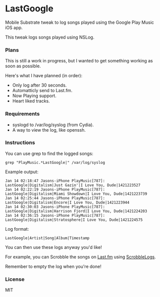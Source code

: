 # LastGoogle

Mobile Substrate tweak to log songs played using the Google Play Music iOS app. 

This tweak logs songs played using NSLog. 

### Plans 

This is still a work in progress, but I wanted to get something working as soon as possible. 

Here's what I have planned (in order): 

* Only log after 30 seconds. 
* Automatticly send to Last.fm.
* Now Playing support. 
* Heart liked tracks.

### Requirements

* syslogd to /var/log/syslog (from Cydia).
* A way to view the log, like openssh. 

### Instructions

You can use grep to find the logged songs: 

```
grep "PlayMusic.*LastGoogle|" /var/log/syslog
```

Example output: 

```
Jan 14 02:18:47 Jasons-iPhone PlayMusic[787]: LastGoogle|Digitalism|Just Gazin'|I Love You, Dude|1421223527
Jan 14 02:22:19 Jasons-iPhone PlayMusic[787]: LastGoogle|Digitalism|Miami Showdown|I Love You, Dude|1421223739
Jan 14 02:25:44 Jasons-iPhone PlayMusic[787]: LastGoogle|Digitalism|Encore|I Love You, Dude|1421223944
Jan 14 02:30:03 Jasons-iPhone PlayMusic[787]: LastGoogle|Digitalism|Harrison Fjord|I Love You, Dude|1421224203
Jan 14 02:36:15 Jasons-iPhone PlayMusic[787]: LastGoogle|Digitalism|Stratosphere|I Love You, Dude|1421224575
```

Log format: 

```
LastGoogle|Artist|Song|Album|Timestamp
```

You can then use these logs anyway you'd like! 

For example, you can Scrobble the songs on [Last.fm](http://last.fm) using [ScrobbleLogs](https://github.com/octalmage/ScrobbleLogs).

Remember to empty the log when you're done! 

### License

MIT
